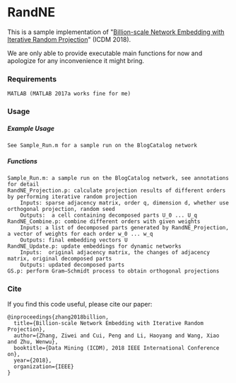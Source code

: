 # RandNE
This is a sample implementation of "[Billion-scale Network Embedding with Iterative Random Projection](https://zw-zhang.github.io/files/2018_ICDM_RandNE.pdf)" (ICDM 2018).

We are only able to provide executable main functions for now and apologize for any inconvenience it might bring.

### Requirements
```
MATLAB (MATLAB 2017a works fine for me)
```

### Usage
##### Example Usage
```
See Sample_Run.m for a sample run on the BlogCatalog network
```
##### Functions
```
Sample_Run.m: a sample run on the BlogCatalog network, see annotations for detail
RandNE_Projection.p: calculate projection results of different orders by performing iterative random projection
    Inputs: sparse adjacency matrix, order q, dimension d, whether use orthogonal projection, random seed
    Outputs:  a cell containing decomposed parts U_0 ... U_q
RandNE_Combine.p: combine different orders with given weights
    Inputs: a list of decomposed parts generated by RandNE_Projection, a vector of weights for each order w_0 ... w_q
    Outputs: final embedding vectors U
RandNE_Update.p: update embeddings for dynamic networks
    Inputs:  original adjacency matrix, the changes of adjacency matrix, original decomposed parts
    Outputs: updated decomposed parts
GS.p: perform Gram–Schmidt process to obtain orthogonal projections

```
### Cite
If you find this code useful, please cite our paper:
```
@inproceedings{zhang2018billion,
  title={Billion-scale Network Embedding with Iterative Random Projection},
  author={Zhang, Ziwei and Cui, Peng and Li, Haoyang and Wang, Xiao and Zhu, Wenwu},
  booktitle={Data Mining (ICDM), 2018 IEEE International Conference on},
  year={2018},
  organization={IEEE}
}
```